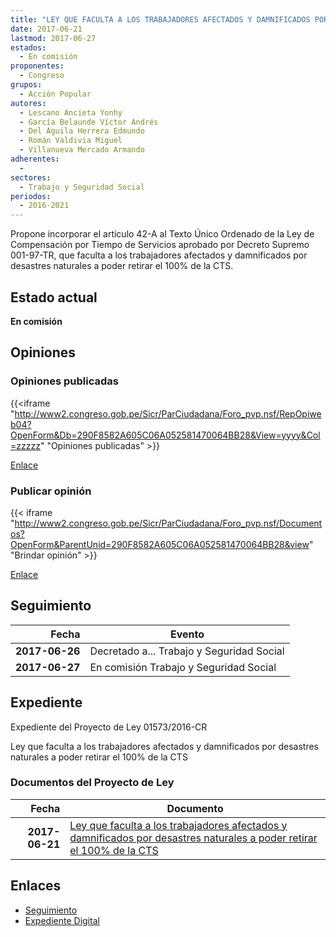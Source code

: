 ```yaml
---
title: "LEY QUE FACULTA A LOS TRABAJADORES AFECTADOS Y DAMNIFICADOS POR DESASTRES NATURALES A PODER RETIRAR EL 100% DE LA CTS"
date: 2017-06-21
lastmod: 2017-06-27
estados: 
  - En comisión
proponentes: 
  - Congreso
grupos: 
  - Acción Popular
autores: 
  - Lescano Ancieta Yonhy
  - García Belaunde Víctor Andrés
  - Del Águila Herrera Edmundo
  - Román Valdivia Miguel
  - Villanueva Mercado Armando
adherentes: 
  - 
sectores: 
  - Trabajo y Seguridad Social
periodos: 
  - 2016-2021
---
```


Propone incorporar el artículo 42-A al Texto Único Ordenado de la Ley de Compensación por Tiempo de Servicios aprobado por Decreto Supremo 001-97-TR, que faculta a los trabajadores afectados y damnificados por desastres naturales a poder retirar el 100% de la CTS.


## Estado actual

**En comisión**

## Opiniones

### Opiniones publicadas

{{<iframe "http://www2.congreso.gob.pe/Sicr/ParCiudadana/Foro_pvp.nsf/RepOpiweb04?OpenForm&Db=290F8582A605C06A052581470064BB28&View=yyyy&Col=zzzzz" "Opiniones publicadas" >}}

[Enlace](http://www2.congreso.gob.pe/Sicr/ParCiudadana/Foro_pvp.nsf/RepOpiweb04?OpenForm&Db=290F8582A605C06A052581470064BB28&View=yyyy&Col=zzzzz)
### Publicar opinión

{{< iframe "http://www2.congreso.gob.pe/Sicr/ParCiudadana/Foro_pvp.nsf/Documentos?OpenForm&ParentUnid=290F8582A605C06A052581470064BB28&view" "Brindar opinión" >}}

[Enlace](http://www2.congreso.gob.pe/Sicr/ParCiudadana/Foro_pvp.nsf/Documentos?OpenForm&ParentUnid=290F8582A605C06A052581470064BB28&view)

## Seguimiento

| Fecha | Evento |
|------:|--------|
| **2017-06-26** | Decretado a... Trabajo y Seguridad Social|
| **2017-06-27** | En comisión Trabajo y Seguridad Social|


## Expediente

Expediente del Proyecto de Ley 01573/2016-CR

Ley que faculta a los trabajadores afectados y damnificados por desastres naturales a poder retirar el 100% de la CTS


### Documentos del Proyecto de Ley

| Fecha | Documento |
|------:|--------|
| **2017-06-21** | [Ley que faculta a los trabajadores afectados y damnificados por desastres naturales a poder retirar el 100% de la CTS](http://www.leyes.congreso.gob.pe/Documentos/2016_2021/Proyectos_de_Ley_y_de_Resoluciones_Legislativas/PL0157320170621..pdf) |

## Enlaces 

- [Seguimiento](http://www2.congreso.gob.pe/Sicr/TraDocEstProc/CLProLey2016.nsf/f7fff46988ca05b1052578e100829cc7/423295b7c51144520525814700151335?OpenDocument)
- [Expediente Digital](http://www2.congreso.gob.pehttp://www2.congreso.gob.pe/Sicr/TraDocEstProc/CLProLey2016.nsf/f7fff46988ca05b1052578e100829cc7/423295b7c51144520525814700151335?OpenDocument&Click=05257FB7005EB655.eb71d0cf91d8294e05256cdf006b5706/$Body/0.1C6C)
